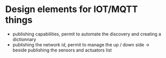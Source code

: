 
# Design elements for IOT/MQTT things


- publishing capabilities, permit to automate the discovery and creating a dictionnary
- publishing the network id, permit to manage the up / down side
     -> beside publishing the sensors and actuators list




